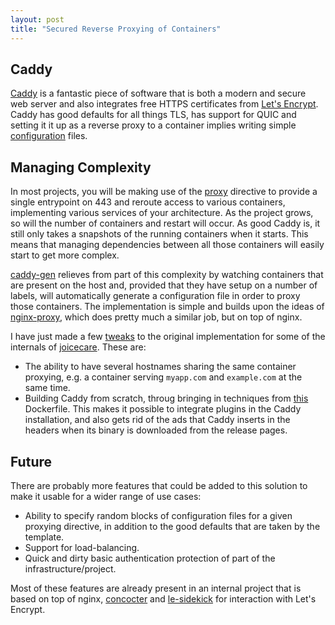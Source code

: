 ```yaml
---
layout: post
title: "Secured Reverse Proxying of Containers"
---
```


## Caddy

[Caddy](https://caddyserver.com/) is a fantastic piece of software that is both
a modern and secure web server and also integrates free HTTPS certificates from
[Let's Encrypt](https://letsencrypt.org/). Caddy has good defaults for all
things TLS, has support for QUIC and setting it it up as a reverse proxy to a
container implies writing simple
[configuration](https://caddyserver.com/docs/caddyfile) files.

## Managing Complexity

In most projects, you will be making use of the
[proxy](https://caddyserver.com/docs/proxy) directive to provide a single
entrypoint on 443 and reroute access to various containers, implementing various
services of your architecture. As the project grows, so will the number of
containers and restart will occur. As good Caddy is, it still only takes a
snapshots of the running containers when it starts. This means that managing
dependencies between all those containers will easily start to get more complex.

[caddy-gen](https://github.com/wemake-services/caddy-gen) relieves from part of
this complexity by watching containers that are present on the host and,
provided that they have setup on a number of labels, will automatically generate
a configuration file in order to proxy those containers. The implementation is
simple and builds upon the ideas of
[nginx-proxy](https://github.com/jwilder/nginx-proxy), which does pretty much a
similar job, but on top of nginx.

I have just made a few [tweaks](https://github.com/efrecon/caddy-gen) to the
original implementation for some of the internals of
[joicecare](https://www.joicecare.se/).  These are:

* The ability to have several hostnames sharing the same container proxying,
  e.g. a container serving `myapp.com` and `example.com` at the same time.
* Building Caddy from scratch, throug bringing in techniques from
  [this](https://github.com/abiosoft/caddy-docker/blob/master/Dockerfile)
  Dockerfile. This makes it possible to integrate plugins in the Caddy
  installation, and also gets rid of the ads that Caddy inserts in the headers
  when its binary is downloaded from the release pages.
  
## Future

There are probably more features that could be added to this solution to make it
usable for a wider range of use cases:

* Ability to specify random blocks of configuration files for a given proxying
  directive, in addition to the good defaults that are taken by the template.
* Support for load-balancing.
* Quick and dirty basic authentication protection of part of the
  infrastructure/project.
  
Most of these features are already present in an internal project that is based
on top of nginx, [concocter](https://github.com/efrecon/concocter) and
[le-sidekick](https://github.com/efrecon/le-sidekick) for interaction with Let's
Encrypt.